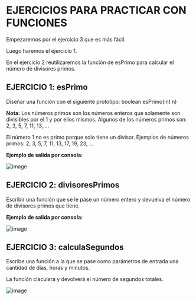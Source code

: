 # EJERCICIOS PARA PRACTICAR CON FUNCIONES

Empezaremos por el ejercicio 3 que es más fácil.

Luego haremos el ejercicio 1.

En el ejercicio 2 reutilizaremos la función de esPrimo para calcular el número de divisores primos.

## EJERCICIO 1: esPrimo
Diseñar una función con el siguiente prototipo:
boolean esPrimo(int n)

**Nota:**
Los números primos son los números enteros que solamente son divisibles por el 1 y por ellos mismos. Algunos de los números primos son: 2, 3, 5, 7, 11, 13,….

El número 1 no es primo porque solo tiene un divisor. Ejemplos de números primos: 2, 3, 5, 7, 11, 13, 17, 19, 23, ...

**Ejemplo de salida por consola:**

![image](https://user-images.githubusercontent.com/91023374/195577716-c55f784f-3c37-414f-94b0-577b263d0651.png)


## EJERCICIO 2: divisoresPrimos 
Escribir una función que se le pase un número entero y devuelva el número de divisores primos que tiene.


**Ejemplo de salida por consola:**

![image](https://user-images.githubusercontent.com/91023374/195577014-79e3ebd8-1c23-4b51-ad67-c5f723a9b79a.png)



## EJERCICIO 3: calculaSegundos
Escribe una función a la que se pase como parámetros de entrada una cantidad de días, horas y minutos.

La función claculará y devolverá el número de segundos totales.

![image](https://user-images.githubusercontent.com/91023374/195579683-8149e26f-0eb6-4934-8031-5ee1496c8495.png)


